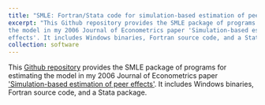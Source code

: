 ```yaml
---
title: "SMLE: Fortran/Stata code for simulation-based estimation of peer effects"
excerpt: "This Github repository provides the SMLE package of programs for estimating
the model in my 2006 Journal of Econometrics paper 'Simulation-based estimation of peer 
effects'. It includes Windows binaries, Fortran source code, and a Stata package."
collection: software
---
```

This [Github repository](https://github.com/bvkrauth/smle) provides the SMLE package of programs
for estimating the model in my 2006 Journal of Econometrics paper ['Simulation-based estimation of peer 
effects'](https://bvkrauth.github.io/publication/smle). It includes Windows binaries, Fortran 
source code, and a Stata package.
